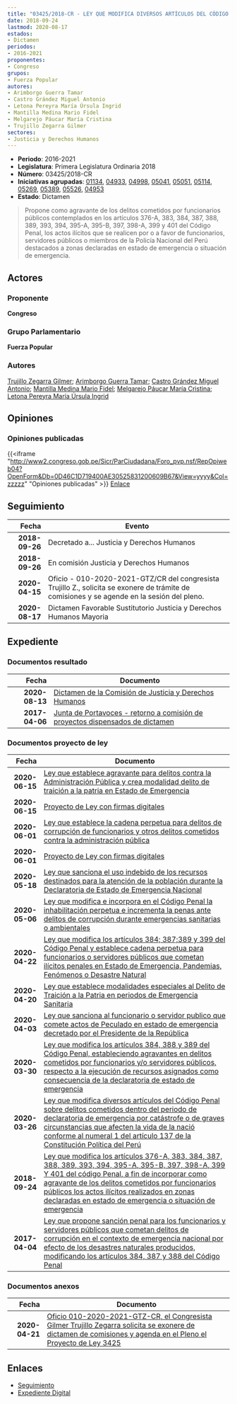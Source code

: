 ```yaml
---
title: "03425/2018-CR - LEY QUE MODIFICA DIVERSOS ARTÍCULOS DEL CÓDIGO PENAL, A FIN DE INCORPORAR COMO AGRAVANTE DE LOS DELITOS COMETIDOS POR FUNCIONARIOS PÚBLICOS LOS ACTOS ILÍCITOS REALIZADOS EN ZONAS DECLARADAS EN ESTADO DE EMERGENCIA O SITUACIÓN DE EMERGENCIA"
date: 2018-09-24
lastmod: 2020-08-17
estados:
- Dictamen
periodos:
- 2016-2021
proponentes:
- Congreso
grupos:
- Fuerza Popular
autores:
- Arimborgo Guerra Tamar
- Castro Grández Miguel Antonio
- Letona Pereyra María Úrsula Ingrid
- Mantilla Medina Mario Fidel
- Melgarejo Páucar María Cristina
- Trujillo Zegarra Gilmer
sectores:
- Justicia y Derechos Humanos
---
```

- **Periodo**: 2016-2021
- **Legislatura**: Primera Legislatura Ordinaria 2018
- **Número**: 03425/2018-CR
- **Iniciativas agrupadas**: [01134](../../01100/01134), [04933](../../04900/04933), [04998](../../04900/04998), [05041](../../05000/05041), [05051](../../05000/05051), [05114](../../05100/05114), [05269](../../05200/05269), [05389](../../05300/05389), [05526](../../05500/05526), [04953](../../04900/04953)
- **Estado**: Dictamen

> Propone como agravante de los delitos cometidos por funcionarios públicos contemplados en los artículos 376-A, 383, 384, 387, 388, 389, 393, 394, 395-A, 395-B, 397, 398-A, 399 y 401 del Código Penal, los actos ilícitos que se realicen por o a favor de funcionarios, servidores públicos o miembros de la Policía Nacional del Perú destacados a zonas declaradas en estado de emergencia o situación de emergencia.


## Actores

### Proponente

**Congreso**

### Grupo Parlamentario

**Fuerza Popular**

### Autores

[Trujillo Zegarra Gilmer](mailto:mailto:gtrujilloz@congreso.gob.pe); [Arimborgo Guerra Tamar](mailto:mailto:tarimborgo@congreso.gob.pe); [Castro Grández Miguel Antonio](mailto:mailto:macastro@congreso.gob.pe); [Mantilla Medina Mario Fidel](mailto:mailto:mmantilla@congreso.gob.pe); [Melgarejo Páucar María Cristina](mailto:mailto:mmelgarejo@congreso.gob.pe); [Letona Pereyra María Úrsula Ingrid](mailto:mailto:mletona@congreso.gob.pe)

## Opiniones

### Opiniones publicadas

{{<iframe "http://www2.congreso.gob.pe/Sicr/ParCiudadana/Foro_pvp.nsf/RepOpiweb04?OpenForm&Db=0D46C1D719400AE30525831200609B67&View=yyyy&Col=zzzzz" "Opiniones publicadas" >}}
[Enlace](http://www2.congreso.gob.pe/Sicr/ParCiudadana/Foro_pvp.nsf/RepOpiweb04?OpenForm&Db=0D46C1D719400AE30525831200609B67&View=yyyy&Col=zzzzz)


## Seguimiento

| Fecha | Evento |
|------:|--------|
| **2018-09-26** | Decretado a... Justicia y Derechos Humanos |
| **2018-09-26** | En comisión Justicia y Derechos Humanos |
| **2020-04-15** | Oficio - 010-2020-2021-GTZ/CR del congresista Trujillo Z., solicita se exonere de trámite de comisiones y se agende en la sesión del pleno. |
| **2020-08-17** | Dictamen Favorable Sustitutorio Justicia y Derechos Humanos Mayoria |

## Expediente

### Documentos resultado

| Fecha | Documento |
|------:|-----------|
| **2020-08-13** | [Dictamen de la Comisión de Justicia y Derechos Humanos](http://www.leyes.congreso.gob.pe/Documentos/2016_2021/Dictamenes/Proyectos_de_Ley/01134DC14MAY-20200813.pdf) |
| **2017-04-06** | [Junta de Portavoces - retorno a comisión de proyectos dispensados de dictamen](http://www.leyes.congreso.gob.pe/Documentos/2016_2021/Acuerdos/Junta_Portavoces/AJP0113420170406.pdf) |

### Documentos proyecto de ley

| Fecha | Documento |
|------:|-----------|
| **2020-06-15** | [Ley que establece agravante para delitos contra la Administración Pública y crea modalidad delito de traición a la patria en Estado de Emergencia](http://www.leyes.congreso.gob.pe/Documentos/2016_2021/Proyectos_de_Ley_y_de_Resoluciones_Legislativas/PL05526-20200615.pdf) |
| **2020-06-15** | [Proyecto de Ley con firmas digitales](http://www.leyes.congreso.gob.pe/Documentos/2016_2021/Proyectos_de_Ley_y_de_Resoluciones_Legislativas/Proyectos_Firmas_digitales/PL05526.pdf) |
| **2020-06-01** | [Ley que establece la cadena perpetua para delitos de corrupción de funcionarios y otros delitos cometidos contra la administración pública](http://www.leyes.congreso.gob.pe/Documentos/2016_2021/Proyectos_de_Ley_y_de_Resoluciones_Legislativas/PL05389_20200601.pdf) |
| **2020-06-01** | [Proyecto de Ley con firmas digitales](http://www.leyes.congreso.gob.pe/Documentos/2016_2021/Proyectos_de_Ley_y_de_Resoluciones_Legislativas/Proyectos_Firmas_digitales/PL05389.pdf) |
| **2020-05-18** | [Ley que sanciona el uso indebido de los recursos destinados para la atención de la población durante la Declaratoria de Estado de Emergencia Nacional](http://www.leyes.congreso.gob.pe/Documentos/2016_2021/Proyectos_de_Ley_y_de_Resoluciones_Legislativas/PL05269.pdf) |
| **2020-05-06** | [Ley que modifica e incorpora en el Código Penal la inhabilitación perpetua e incrementa la penas ante delitos de corrupción durante emergencias sanitarias o ambientales](http://www.leyes.congreso.gob.pe/Documentos/2016_2021/Proyectos_de_Ley_y_de_Resoluciones_Legislativas/PL05114_20200506.pdf) |
| **2020-04-22** | [Ley que modifica los artículos 384; 387;389 y 399 del Código Penal y establece cadena perpetua para funcionarios o servidores públicos que cometan ilícitos penales en Estado de Emergencia, Pandemias, Fenómenos o Desastre Natural](http://www.leyes.congreso.gob.pe/Documentos/2016_2021/Proyectos_de_Ley_y_de_Resoluciones_Legislativas/PL05051_20200422.pdf) |
| **2020-04-20** | [Ley que establece modalidades especiales al Delito de Traición a la Patria en periodos de Emergencia Sanitaria](http://www.leyes.congreso.gob.pe/Documentos/2016_2021/Proyectos_de_Ley_y_de_Resoluciones_Legislativas/PL05041_20200420.pdf) |
| **2020-04-03** | [Ley que sanciona al funcionario o servidor publico que comete actos de Peculado en estado de emergencia decretado por el Presidente de la República](http://www.leyes.congreso.gob.pe/Documentos/2016_2021/Proyectos_de_Ley_y_de_Resoluciones_Legislativas/PL04998_20200403.pdf) |
| **2020-03-30** | [Ley que modifica los artículos 384, 388 y 389 del Código Penal, estableciendo agravantes en delitos cometidos por funcionarios y/o servidores públicos, respecto a la ejecución de recursos asignados como consecuencia de la declaratoria de estado de emergencia](http://www.leyes.congreso.gob.pe/Documentos/2016_2021/Proyectos_de_Ley_y_de_Resoluciones_Legislativas/PL04953_20200330.pdf) |
| **2020-03-26** | [Ley que modifica diversos artículos del Código Penal sobre delitos cometidos dentro del periodo de declaratoria de emergencia por catástrofe o de graves circunstancias que afecten la vida de la nació conforme al numeral 1 del artículo 137 de la Constitución Política del Perú](http://www.leyes.congreso.gob.pe/Documentos/2016_2021/Proyectos_de_Ley_y_de_Resoluciones_Legislativas/PL04933_20200326.pdf) |
| **2018-09-24** | [Ley que modifica los artículos 376-A, 383, 384, 387, 388, 389, 393, 394, 395-A, 395-B, 397, 398-A, 399 Y 401 del código Penal, a fin de incorporar como agravante de los delitos cometidos por funcionarios públicos los actos ilícitos realizados en zonas declaradas en estado de emergencia o situación de emergencia](http://www.leyes.congreso.gob.pe/Documentos/2016_2021/Proyectos_de_Ley_y_de_Resoluciones_Legislativas/PL0342520180924.pdf) |
| **2017-04-04** | [Ley que propone sanción penal para los funcionarios y servidores públicos que cometan delitos de corrupción en el contexto de emergencia nacional por efecto de los desastres naturales producidos, modificando los artículos 384, 387 y 388 del Código Penal](http://www.leyes.congreso.gob.pe/Documentos/2016_2021/Proyectos_de_Ley_y_de_Resoluciones_Legislativas/PL0113420170404..pdf) |

### Documentos anexos

| Fecha | Documento |
|------:|-----------|
| **2020-04-21** | [Oficio 010-2020-2021-GTZ-CR, el Congresista Gilmer Trujillo Zegarra solicita se exonere de dictamen de comisiones y agenda en el Pleno el Proyecto de Ley 3425](http://www.leyes.congreso.gob.pe/Documentos/2016_2021/Oficios/Congresistas/OFICIO-010-2020-2021-GTZ-CR.pdf) |

## Enlaces

- [Seguimiento](http://www2.congreso.gob.pe/Sicr/TraDocEstProc/CLProLey2016.nsf/f7fff46988ca05b1052578e100829cc7/383c6629fa342e95052583120069961e?OpenDocument)
- [Expediente Digital](http://www2.congreso.gob.pe/Sicr/TraDocEstProc/Expvirt_2011.nsf/visbusqptramdoc1621/03425?opendocument)

